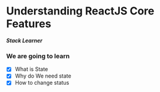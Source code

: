 # Understanding ReactJS Core Features

**_Stack Learner_**

### We are going to learn

- [x] What is State
- [x] Why do We need state
- [x] How to change status
